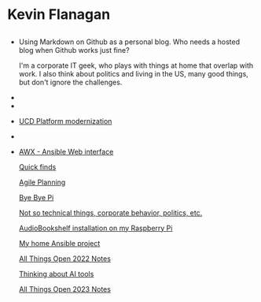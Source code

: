 # Kevin Flanagan
- ## 
  Using Markdown on Github as a personal blog.  Who needs a hosted blog when Github works just fine?  
  
  I'm a corporate IT geek, who plays with things at home that overlap with work. I also think about politics and living in the US, many good things, but don't ignore the challenges.
-
-
- [UCD Platform modernization](includes/PlatformModernization.md)
- 
- [AWX - Ansible Web interface](includes/AWX.md)
  
  [Quick finds](includes/quick.md)
  
  [Agile Planning](includes/AgilePlanning.md)
  
  [Bye Bye Pi](includes/ByeByePi.md) 
  
  [Not so technical things, corporate behavior, politics, etc.](includes/Latest.md)
  
  [AudioBookshelf installation on my Raspberry Pi](includes/audiobookshelf.md)
  
  [My home Ansible project](includes/HomeAnsibleProject.md)
  
  [All Things Open 2022 Notes](includes/ATO2022Notes.md)
  
  [Thinking about AI tools](includes/AI%20tool%20thoughts.md)
  
  [All Things Open 2023 Notes](includes/ATO2023Notes.md)